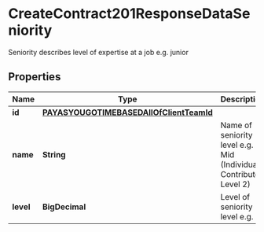 

# CreateContract201ResponseDataSeniority

Seniority describes level of expertise at a job e.g. junior

## Properties

| Name | Type | Description | Notes |
|------------ | ------------- | ------------- | -------------|
|**id** | [**PAYASYOUGOTIMEBASEDAllOfClientTeamId**](PAYASYOUGOTIMEBASEDAllOfClientTeamId.md) |  |  |
|**name** | **String** | Name of seniority level e.g. Mid (Individual Contributor Level 2) |  |
|**level** | **BigDecimal** | Level of seniority level e.g. 2 |  [optional] |



